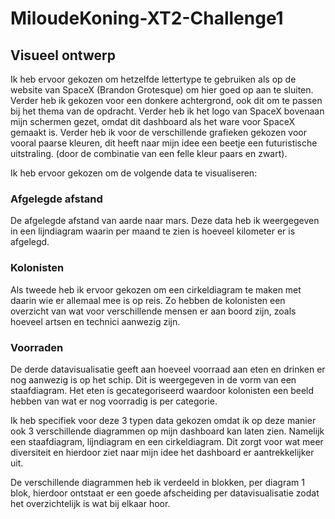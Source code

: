 # MiloudeKoning-XT2-Challenge1
Visueel ontwerp
------------
Ik heb ervoor gekozen om hetzelfde lettertype te gebruiken als op de website van SpaceX (Brandon Grotesque) om hier goed op aan te sluiten. 
Verder heb ik gekozen voor een donkere achtergrond, ook dit om te passen bij het thema van de opdracht. Verder heb ik het logo van SpaceX bovenaan mijn schermen gezet, omdat dit dashboard als het ware voor SpaceX gemaakt is. 
Verder heb ik voor de verschillende grafieken gekozen voor vooral paarse kleuren, dit heeft naar mijn idee een beetje een futuristische uitstraling. (door de combinatie van een felle kleur paars en zwart).

Ik heb ervoor gekozen om de volgende data te visualiseren:

### Afgelegde afstand
De afgelegde afstand van aarde naar mars. Deze data heb ik weergegeven in een lijndiagram waarin per maand te zien is hoeveel kilometer er is afgelegd.

### Kolonisten
Als tweede heb ik ervoor gekozen om een cirkeldiagram te maken met daarin wie er allemaal mee is op reis. Zo hebben de kolonisten een overzicht van wat voor verschillende mensen er aan boord zijn, zoals hoeveel artsen en technici aanwezig zijn. 

### Voorraden
De derde datavisualisatie geeft aan hoeveel voorraad aan eten en drinken er nog aanwezig is op het schip. Dit is weergegeven in de vorm van een staafdiagram. Het eten is gecategoriseerd waardoor kolonisten een beeld hebben van wat er nog voorradig is per categorie.

Ik heb specifiek voor deze 3 typen data gekozen omdat ik op deze manier ook 3 verschillende diagrammen op mijn dashboard kan laten zien. Namelijk een staafdiagram, lijndiagram en een cirkeldiagram. Dit zorgt voor wat meer diversiteit en hierdoor ziet naar mijn idee het dashboard er aantrekkelijker uit.

De verschillende diagrammen heb ik verdeeld in blokken, per diagram 1 blok, hierdoor ontstaat er een goede afscheiding per datavisualisatie zodat het overzichtelijk is wat bij elkaar hoor. 
